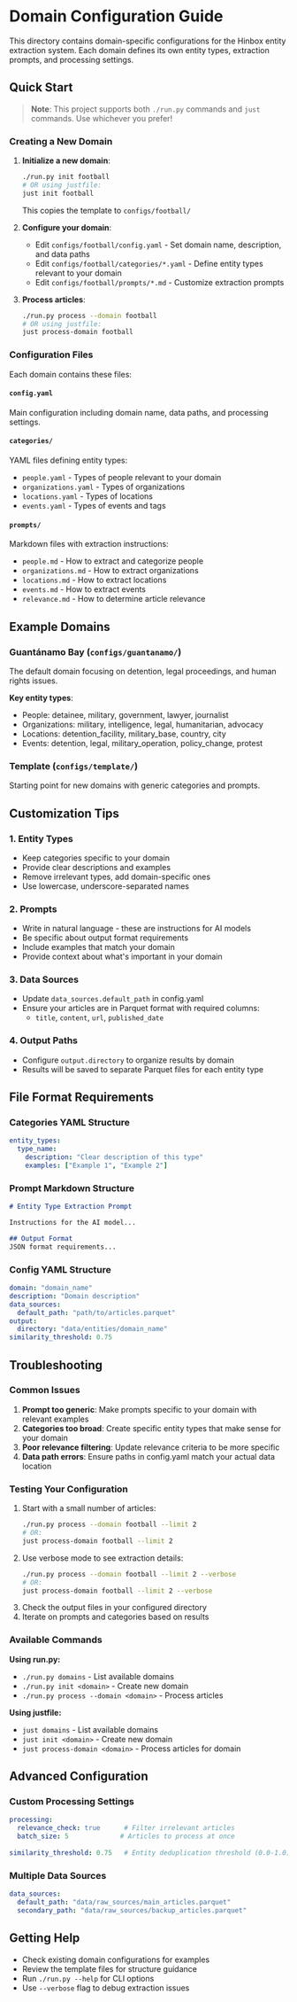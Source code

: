 # Domain Configuration Guide

This directory contains domain-specific configurations for the Hinbox entity extraction system. Each domain defines its own entity types, extraction prompts, and processing settings.

## Quick Start

> **Note**: This project supports both `./run.py` commands and `just` commands. Use whichever you prefer!

### Creating a New Domain

1. **Initialize a new domain**:
   ```bash
   ./run.py init football
   # OR using justfile:
   just init football
   ```
   This copies the template to `configs/football/`

2. **Configure your domain**:
   - Edit `configs/football/config.yaml` - Set domain name, description, and data paths
   - Edit `configs/football/categories/*.yaml` - Define entity types relevant to your domain
   - Edit `configs/football/prompts/*.md` - Customize extraction prompts

3. **Process articles**:
   ```bash
   ./run.py process --domain football
   # OR using justfile:
   just process-domain football
   ```

### Configuration Files

Each domain contains these files:

#### `config.yaml`
Main configuration including domain name, data paths, and processing settings.

#### `categories/`
YAML files defining entity types:
- `people.yaml` - Types of people relevant to your domain
- `organizations.yaml` - Types of organizations
- `locations.yaml` - Types of locations  
- `events.yaml` - Types of events and tags

#### `prompts/`
Markdown files with extraction instructions:
- `people.md` - How to extract and categorize people
- `organizations.md` - How to extract organizations
- `locations.md` - How to extract locations
- `events.md` - How to extract events
- `relevance.md` - How to determine article relevance

## Example Domains

### Guantánamo Bay (`configs/guantanamo/`)
The default domain focusing on detention, legal proceedings, and human rights issues.

**Key entity types**:
- People: detainee, military, government, lawyer, journalist
- Organizations: military, intelligence, legal, humanitarian, advocacy
- Locations: detention_facility, military_base, country, city
- Events: detention, legal, military_operation, policy_change, protest

### Template (`configs/template/`)
Starting point for new domains with generic categories and prompts.

## Customization Tips

### 1. Entity Types
- Keep categories specific to your domain
- Provide clear descriptions and examples
- Remove irrelevant types, add domain-specific ones
- Use lowercase, underscore-separated names

### 2. Prompts
- Write in natural language - these are instructions for AI models
- Be specific about output format requirements
- Include examples that match your domain
- Provide context about what's important in your domain

### 3. Data Sources
- Update `data_sources.default_path` in config.yaml
- Ensure your articles are in Parquet format with required columns:
  - `title`, `content`, `url`, `published_date`

### 4. Output Paths
- Configure `output.directory` to organize results by domain
- Results will be saved to separate Parquet files for each entity type

## File Format Requirements

### Categories YAML Structure
```yaml
entity_types:
  type_name:
    description: "Clear description of this type"
    examples: ["Example 1", "Example 2"]
```

### Prompt Markdown Structure
```markdown
# Entity Type Extraction Prompt

Instructions for the AI model...

## Output Format
JSON format requirements...
```

### Config YAML Structure
```yaml
domain: "domain_name"
description: "Domain description"
data_sources:
  default_path: "path/to/articles.parquet"
output:
  directory: "data/entities/domain_name"
similarity_threshold: 0.75
```

## Troubleshooting

### Common Issues

1. **Prompt too generic**: Make prompts specific to your domain with relevant examples
2. **Categories too broad**: Create specific entity types that make sense for your domain
3. **Poor relevance filtering**: Update relevance criteria to be more specific
4. **Data path errors**: Ensure paths in config.yaml match your actual data location

### Testing Your Configuration

1. Start with a small number of articles:
   ```bash
   ./run.py process --domain football --limit 2
   # OR:
   just process-domain football --limit 2
   ```
2. Use verbose mode to see extraction details:
   ```bash
   ./run.py process --domain football --limit 2 --verbose
   # OR:
   just process-domain football --limit 2 --verbose
   ```
3. Check the output files in your configured directory
4. Iterate on prompts and categories based on results

### Available Commands

**Using run.py:**
- `./run.py domains` - List available domains
- `./run.py init <domain>` - Create new domain
- `./run.py process --domain <domain>` - Process articles

**Using justfile:**
- `just domains` - List available domains  
- `just init <domain>` - Create new domain
- `just process-domain <domain>` - Process articles for domain

## Advanced Configuration

### Custom Processing Settings
```yaml
processing:
  relevance_check: true      # Filter irrelevant articles
  batch_size: 5             # Articles to process at once
  
similarity_threshold: 0.75   # Entity deduplication threshold (0.0-1.0)
```

### Multiple Data Sources
```yaml
data_sources:
  default_path: "data/raw_sources/main_articles.parquet"
  secondary_path: "data/raw_sources/backup_articles.parquet"
```

## Getting Help

- Check existing domain configurations for examples
- Review the template files for structure guidance
- Run `./run.py --help` for CLI options
- Use `--verbose` flag to debug extraction issues